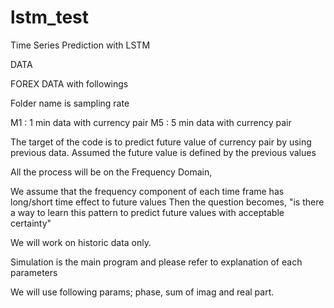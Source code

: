 # lstm_test

Time Series Prediction with LSTM

DATA 

FOREX DATA with followings

Folder name is sampling rate

 M1 : 1 min data with currency pair
 M5 : 5 min data with currency pair
 
 
 The target of the code is to predict future value of currency pair by using previous data. 
 Assumed the future value is defined by the previous values
 
 All the process will be on the Frequency Domain,
 
 We assume that the frequency component of each time frame has long/short time effect to future values
 Then the question becomes, "is there a way to learn this pattern to predict future values with acceptable certainty"
 
 
 We will work on historic data only.

 
 Simulation is the main program and please refer to explanation of each parameters
 
 We will use following params; phase, sum of imag and real part.  
